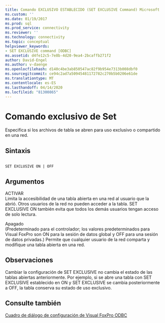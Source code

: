 ```yaml
---
title: Comando EXCLUSIVO ESTABLECIDO (SET EXCLUSIVE Command) Microsoft Docs
ms.custom: ''
ms.date: 01/19/2017
ms.prod: sql
ms.prod_service: connectivity
ms.reviewer: ''
ms.technology: connectivity
ms.topic: conceptual
helpviewer_keywords:
- SET EXCLUSIVE command [ODBC]
ms.assetid: d4fe12c5-7e8b-4d20-9ea4-2bcaffb271f2
author: David-Engel
ms.author: v-daenge
ms.openlocfilehash: d140c4be3ab850547ac82f9b954e7313b008dbf0
ms.sourcegitcommit: ce94c2ad7a50945481172782c270b5b0206e61de
ms.translationtype: MT
ms.contentlocale: es-ES
ms.lasthandoff: 04/14/2020
ms.locfileid: "81300865"
---
```

# <a name="set-exclusive-command"></a>Comando exclusivo de Set
Especifica si los archivos de tabla se abren para uso exclusivo o compartido en una red.  
  
## <a name="syntax"></a>Sintaxis  
  
```  
  
SET EXCLUSIVE ON | OFF  
```  
  
## <a name="arguments"></a>Argumentos  
 ACTIVAR  
 Limita la accesibilidad de una tabla abierta en una red al usuario que la abrió. Otros usuarios de la red no pueden acceder a la tabla. SET EXCLUSIVE ON también evita que todos los demás usuarios tengan acceso de solo lectura.  
  
 Apagado  
 (Predeterminado para el controlador; los valores predeterminados para Visual FoxPro son ON para la sesión de datos global y OFF para una sesión de datos privadas.) Permite que cualquier usuario de la red comparta y modifique una tabla abierta en una red.  
  
## <a name="remarks"></a>Observaciones  
 Cambiar la configuración de SET EXCLUSIVE no cambia el estado de las tablas abiertas anteriormente. Por ejemplo, si se abre una tabla con SET EXCLUSIVE establecido en ON y SET EXCLUSIVE se cambia posteriormente a OFF, la tabla conserva su estado de uso exclusivo.  
  
## <a name="see-also"></a>Consulte también  
 [Cuadro de diálogo de configuración de Visual FoxPro ODBC](../../odbc/microsoft/odbc-visual-foxpro-setup-dialog-box.md)
